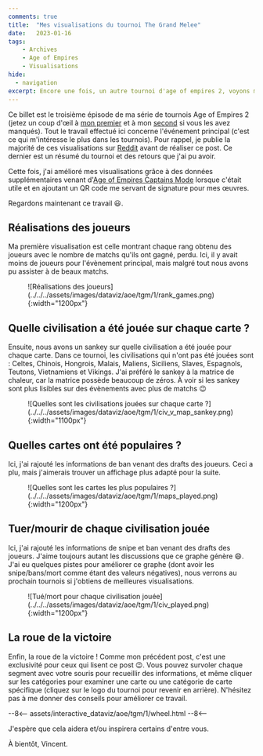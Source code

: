 ```yaml
---
comments: true
title:  "Mes visualisations du tournoi The Grand Melee"
date:   2023-01-16
tags:
    - Archives
    - Age of Empires
    - Visualisations
hide:
  - navigation
excerpt: Encore une fois, un autre tournoi d'age of empires 2, voyons mes nouvelles visualisations.
---
```


Ce billet est le troisième épisode de ma série de tournois Age of Empires 2 (jetez un coup d'œil à [mon premier](../2022/12-08-redbull-wololo-legacy.md) et à mon [second](../2022/12-13-warlords.md) si vous les avez manqués).
Tout le travail effectué ici concerne l'événement principal (c'est ce qui m'intéresse le plus dans les tournois).
Pour rappel, je publie la majorité de ces visualisations sur [Reddit](https://www.reddit.com/user/vroger11) avant de réaliser ce post. Ce dernier est un résumé du tournoi et des retours que j'ai pu avoir.

Cette fois, j'ai amélioré mes visualisations grâce à des données supplémentaires venant d'[Age of Empires Captains Mode](https://aoe2cm.net/) lorsque c'était utile et en ajoutant un QR code me servant de signature pour mes œuvres.

Regardons maintenant ce travail 😃.

## Réalisations des joueurs

Ma première visualisation est celle montrant chaque rang obtenu des joueurs avec le nombre de matchs qu'ils ont gagné, perdu.
Ici, il y avait moins de joueurs pour l'évènement principal, mais malgré tout nous avons pu assister à de beaux matchs.

<figure markdown="span">
![Réalisations des joueurs](../../../assets/images/dataviz/aoe/tgm/1/rank_games.png){:width="1200px"}
</figure>

## Quelle civilisation a été jouée sur chaque carte ?

Ensuite, nous avons un sankey sur quelle civilisation a été jouée pour chaque carte.
Dans ce tournoi, les civilisations qui n'ont pas été jouées sont : Celtes, Chinois, Hongrois, Malais, Maliens, Siciliens, Slaves, Espagnols, Teutons, Vietnamiens et Vikings.
J'ai préféré le sankey à la matrice de chaleur, car la matrice possède beaucoup de zéros. À voir si les sankey sont plus lisibles sur des évènements avec plus de matchs 😉

<figure markdown="span">
![Quelles sont les civilisations jouées sur chaque carte ?](../../../assets/images/dataviz/aoe/tgm/1/civ_v_map_sankey.png){:width="1100px"}
</figure>

## Quelles cartes ont été populaires ?

Ici, j'ai rajouté les informations de ban venant des drafts des joueurs.
Ceci a plu, mais j'aimerais trouver un affichage plus adapté pour la suite.

<figure markdown="span">
![Quelles sont les cartes les plus populaires ?](../../../assets/images/dataviz/aoe/tgm/1/maps_played.png){:width="1200px"}
</figure>

## Tuer/mourir de chaque civilisation jouée

Ici, j'ai rajouté les informations de snipe et ban venant des drafts des joueurs.
J'aime toujours autant les discussions que ce graphe génère 😄.
J'ai eu quelques pistes pour améliorer ce graphe (dont avoir les snipe/bans/mort comme étant des valeurs négatives), nous verrons au prochain tournois si j'obtiens de meilleures visualisations.

<figure markdown="span">
![Tué/mort pour chaque civilisation jouée](../../../assets/images/dataviz/aoe/tgm/1/civ_played.png){:width="1200px"}
</figure>

## La roue de la victoire

Enfin, la roue de la victoire !
Comme mon précédent post, c'est une exclusivité pour ceux qui lisent ce post 😉.
Vous pouvez survoler chaque segment avec votre souris pour recueillir des informations, et même cliquer sur les catégories pour examiner une carte ou une catégorie de carte spécifique (cliquez sur le logo du tournoi pour revenir en arrière).
N'hésitez pas à me donner des conseils pour améliorer ce travail.

--8<--
assets/interactive_dataviz/aoe/tgm/1/wheel.html
--8<--

J'espère que cela aidera et/ou inspirera certains d'entre vous.

À bientôt, Vincent.
